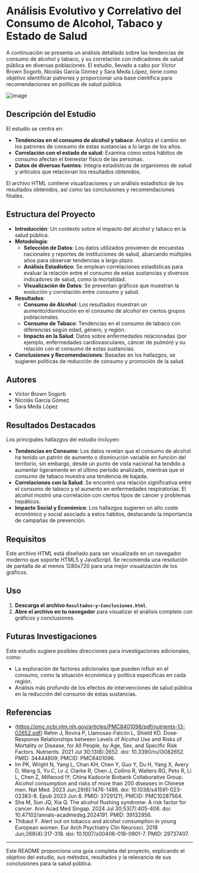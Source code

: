 # Análisis Evolutivo y Correlativo del Consumo de Alcohol, Tabaco y Estado de Salud

A continuación se presenta un análisis detallado sobre las tendencias de consumo de alcohol y tabaco, y su correlación con indicadores de salud pública en diversas poblaciones. El estudio, llevado a cabo por Víctor Brown Sogorb, Nicolás García Gómez y Sara Meda López, tiene como objetivo identificar patrones y proporcionar una base científica para recomendaciones en políticas de salud pública.

![image](https://github.com/user-attachments/assets/f83f09be-4816-4d98-95b6-0ccc2483a18f)

## Descripción del Estudio

El estudio se centra en:
- **Tendencias en el consumo de alcohol y tabaco**: Analiza el cambio en los patrones de consumo de estas sustancias a lo largo de los años.
- **Correlación con el estado de salud**: Examina cómo estos hábitos de consumo afectan el bienestar físico de las personas.
- **Datos de diversas fuentes**: Integra estadísticas de organismos de salud y articulos que relacionan los resultados obtenidos.

El archivo HTML contiene visualizaciones y un análisis estadístico de los resultados obtenidos, así como las conclusiones y recomendaciones finales.

## Estructura del Proyecto

-   **Introducción**: Un contexto sobre el impacto del alcohol y tabaco en la salud pública.
-   **Metodología**:
    -   **Selección de Datos**: Los datos utilizados provienen de encuestas nacionales y reportes de instituciones de salud, abarcando múltiples años para observar tendencias a largo plazo.
    -   **Análisis Estadístico**: Se emplean correlaciones estadísticas para evaluar la relación entre el consumo de estas sustancias y diversos indicadores de salud, como la mortalidad.
    -   **Visualización de Datos**: Se presentan gráficos que muestran la evolución y correlación entre consumo y salud.
-   **Resultados**:
    -   **Consumo de Alcohol**: Los resultados muestran un aumento/disminución en el consumo de alcohol en ciertos grupos poblacionales.
    -   **Consumo de Tabaco**: Tendencias en el consumo de tabaco con diferencias según edad, género, y región.
    -   **Impacto en la Salud**: Datos sobre enfermedades relacionadas (por ejemplo, enfermedades cardiovasculares, cáncer de pulmón) y su relación con el consumo de estas sustancias.
-   **Conclusiones y Recomendaciones**: Basadas en los hallazgos, se sugieren políticas de reducción de consumo y promoción de la salud.

## Autores

-   Víctor Brown Sogorb
-   Nicolás García Gómez
-   Sara Meda López

## Resultados Destacados

Los principales hallazgos del estudio incluyen:
- **Tendencias en Consumo**: Los datos revelan que el consumo de alcohol ha tenido un patrón de aumento o disminución variable en función del territorio, sin embargo, desde un punto de vista nacional ha tendido a aumentar ligeramente en el último período analizado, mientras que el consumo de tabaco muestra una tendencia de bajada.
- **Correlaciones con la Salud**: Se encontró una relación significativa entre el consumo de tabaco y el aumento en enfermedades respiratorias. El alcohol mostró una correlación con ciertos tipos de cáncer y problemas hepáticos.
- **Impacto Social y Económico**: Los hallazgos sugieren un alto coste económico y social asociado a estos hábitos, destacando la importancia de campañas de prevención.

## Requisitos

Este archivo HTML está diseñado para ser visualizado en un navegador moderno que soporte HTML5 y JavaScript. Se recomienda una resolución de pantalla de al menos 1280x720 para una mejor visualización de los gráficos.

## Uso

1.  **Descarga el archivo `Resultados-y-Conclusiones.html`**.
2.  **Abre el archivo en tu navegador** para visualizar el análisis completo con gráficos y conclusiones.

## Futuras Investigaciones

Este estudio sugiere posibles direcciones para investigaciones adicionales, como:
- La exploración de factores adicionales que pueden influir en el consumo, como la situación económica y política específicas en cada región.
- Análisis más profundo de los efectos de intervenciones de salud pública en la reducción del consumo de estas sustancias.

## Referencias
- (https://pmc.ncbi.nlm.nih.gov/articles/PMC8401096/pdf/nutrients-13-02652.pdf) Rehm J, Rovira P, Llamosas-Falcón L, Shield KD. Dose-Response Relationships between Levels of Alcohol Use and Risks of Mortality or Disease, for All People, by Age, Sex, and Specific Risk Factors. Nutrients. 2021 Jul 30;13(8):2652. doi: 10.3390/nu13082652. PMID: 34444809; PMCID: PMC8401096.
- Im PK, Wright N, Yang L, Chan KH, Chen Y, Guo Y, Du H, Yang X, Avery D, Wang S, Yu C, Lv J, Clarke R, Chen J, Collins R, Walters RG, Peto R, Li L, Chen Z, Millwood IY; China Kadoorie Biobank Collaborative Group. Alcohol consumption and risks of more than 200 diseases in Chinese men. Nat Med. 2023 Jun;29(6):1476-1486. doi: 10.1038/s41591-023-02383-8. Epub 2023 Jun 8. PMID: 37291211; PMCID: PMC10287564.
- Sha M, Sun JQ, Xia Q. The alcohol flushing syndrome: A risk factor for cancer. Ann Acad Med Singap. 2024 Jul 30;53(7):405-406. doi: 10.47102/annals-acadmedsg.2024191. PMID: 39132956.
- Thibaut F. Alert out on tobacco and alcohol consumption in young European women. Eur Arch Psychiatry Clin Neurosci. 2018 Jun;268(4):317-319. doi: 10.1007/s00406-018-0901-7. PMID: 29737407.

------------------------------------------------------------------------

Este README proporciona una guía completa del proyecto, explicando el objetivo del estudio, sus métodos, resultados y la relevancia de sus conclusiones para la salud pública.
